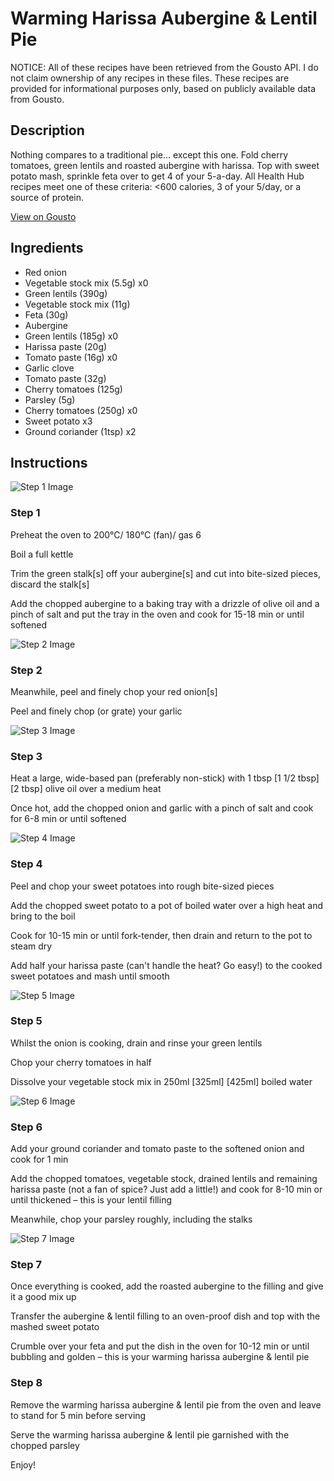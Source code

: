 # Warming Harissa Aubergine & Lentil Pie

NOTICE: All of these recipes have been retrieved from the Gousto API. I do not claim ownership of any recipes in these files. These recipes are provided for informational purposes only, based on publicly available data from Gousto.

## Description

Nothing compares to a traditional pie... except this one. Fold cherry tomatoes, green lentils and roasted aubergine with harissa. Top with sweet potato mash, sprinkle feta over to get 4 of your 5-a-day. All Health Hub recipes meet one of these criteria: <600 calories, 3 of your 5/day, or a source of protein.

[View on Gousto](https://www.gousto.co.uk/recipes/cookbook/warming-harissa-aubergine-lentil-pie)

## Ingredients

- Red onion
- Vegetable stock mix (5.5g) x0
- Green lentils (390g)
- Vegetable stock mix (11g)
- Feta (30g)
- Aubergine
- Green lentils (185g) x0
- Harissa paste (20g)
- Tomato paste (16g) x0
- Garlic clove
- Tomato paste (32g)
- Cherry tomatoes (125g)
- Parsley (5g)
- Cherry tomatoes (250g) x0
- Sweet potato x3
- Ground coriander (1tsp) x2

## Instructions

![Step 1 Image](https://production-media.gousto.co.uk/cms/recipe-step-image/RC2427Step-1-x200.jpg)

### Step 1

Preheat the oven to 200°C/ 180°C (fan)/ gas 6

Boil a full kettle

Trim the green stalk[s] off your aubergine[s] and cut into bite-sized pieces, discard the stalk[s]

Add the chopped aubergine to a baking tray with a drizzle of olive oil and a pinch of salt and put the tray in the oven and cook for 15-18 min or until softened

![Step 2 Image](https://production-media.gousto.co.uk/cms/recipe-step-image/RC2427Step-2-x200.jpg)

### Step 2

Meanwhile, peel and finely chop your red onion[s]

Peel and finely chop (or grate) your garlic

![Step 3 Image](https://production-media.gousto.co.uk/cms/recipe-step-image/RC2427Step-3-x200.jpg)

### Step 3

Heat a large, wide-based pan (preferably non-stick) with 1 tbsp <span class="text-purple">[1 1/2 tbsp]</span><span class="text-danger"> [2 tbsp]</span> olive oil over a medium heat

Once hot, add the chopped onion and garlic with a pinch of salt and cook for 6-8 min or until softened

![Step 4 Image](https://production-media.gousto.co.uk/cms/recipe-step-image/RC2427Step-4-x200.jpg)

### Step 4

Peel and chop your sweet potatoes into rough bite-sized pieces

Add the chopped sweet potato to a pot of boiled water over a high heat and bring to the boil

Cook for 10-15 min or until fork-tender, then drain and return to the pot to steam dry

Add half your harissa paste (can't handle the heat? Go easy!) to the cooked sweet potatoes and mash until smooth

![Step 5 Image](https://production-media.gousto.co.uk/cms/recipe-step-image/RC2427Step-5-x200.jpg)

### Step 5

Whilst the onion is cooking, drain and rinse your green lentils

Chop your cherry tomatoes in half

Dissolve your vegetable stock mix in 250ml <span class="text-purple">[325ml]</span><span class="text-danger"> [425ml]</span> boiled water

![Step 6 Image](https://production-media.gousto.co.uk/cms/recipe-step-image/RC2427Step-6-x200.jpg)

### Step 6

Add your ground coriander and tomato paste to the softened onion and cook for 1 min

Add the chopped tomatoes, vegetable stock, drained lentils and remaining harissa paste (not a fan of spice? Just add a little!) and cook for 8-10 min or until thickened – this is your lentil filling

Meanwhile, chop your parsley roughly, including the stalks

![Step 7 Image](https://production-media.gousto.co.uk/cms/recipe-step-image/RC2427Step-7-x200.jpg)

### Step 7

Once everything is cooked, add the roasted aubergine to the filling and give it a good mix up

Transfer the aubergine & lentil filling to an oven-proof dish and top with the mashed sweet potato

Crumble over your feta and put the dish in the oven for 10-12 min or until bubbling and golden – this is your warming harissa aubergine & lentil pie

### Step 8

Remove the warming harissa aubergine & lentil pie from the oven and leave to stand for 5 min before serving

Serve the warming harissa aubergine & lentil pie garnished with the chopped parsley

Enjoy!

